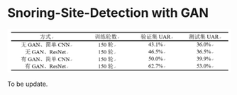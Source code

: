 # Snoring-Site-Detection with GAN

![image-20230405111106412](https://github.com/GoodMorningPeter/Snoring-Site-Detection/blob/main/img/result.png)

To be update.
